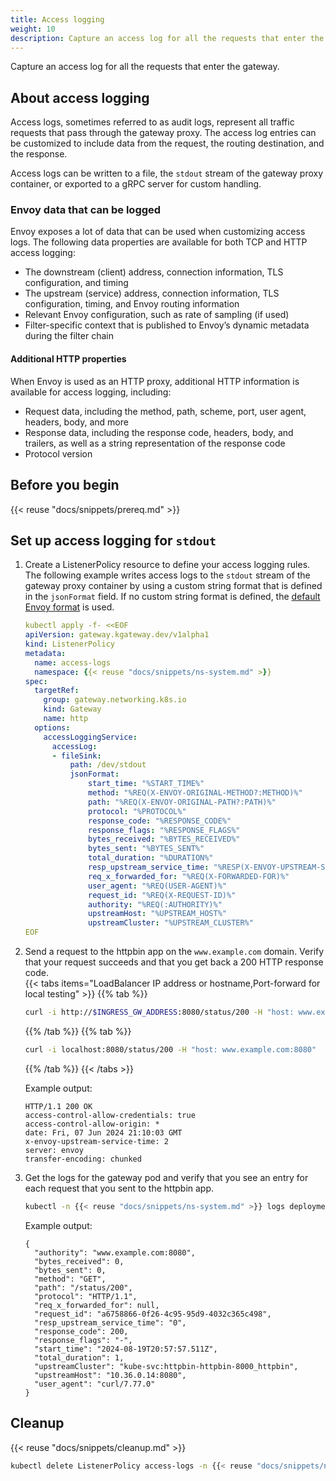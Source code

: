 ```yaml
---
title: Access logging
weight: 10
description: Capture an access log for all the requests that enter the gateway. 
---
```


Capture an access log for all the requests that enter the gateway. 

## About access logging

Access logs, sometimes referred to as audit logs, represent all traffic requests that pass through the gateway proxy. The access log entries can be customized to include data from the request, the routing destination, and the response. 

Access logs can be written to a file, the `stdout` stream of the gateway proxy container, or exported to a gRPC server for custom handling. 

### Envoy data that can be logged

Envoy exposes a lot of data that can be used when customizing access logs. The following data properties are available for both TCP and HTTP access logging:

* The downstream (client) address, connection information, TLS configuration, and timing
* The upstream (service) address, connection information, TLS configuration, timing, and Envoy routing information
* Relevant Envoy configuration, such as rate of sampling (if used)
* Filter-specific context that is published to Envoy’s dynamic metadata during the filter chain

#### Additional HTTP properties 

When Envoy is used as an HTTP proxy, additional HTTP information is available for access logging, including:

* Request data, including the method, path, scheme, port, user agent, headers, body, and more
* Response data, including the response code, headers, body, and trailers, as well as a string representation of the response code
* Protocol version

## Before you begin

{{< reuse "docs/snippets/prereq.md" >}}

## Set up access logging for `stdout`

1. Create a ListenerPolicy resource to define your access logging rules. The following example writes access logs to the `stdout` stream of the gateway proxy container by using a custom string format that is defined in the `jsonFormat` field. If no custom string format is defined, the [default Envoy format](https://www.envoyproxy.io/docs/envoy/v1.14.1/configuration/observability/access_log#config-access-log-format-strings) is used.  
   ```yaml
   kubectl apply -f- <<EOF
   apiVersion: gateway.kgateway.dev/v1alpha1
   kind: ListenerPolicy
   metadata:
     name: access-logs
     namespace: {{< reuse "docs/snippets/ns-system.md" >}}
   spec:
     targetRef:
       group: gateway.networking.k8s.io
       kind: Gateway
       name: http
     options:
       accessLoggingService:
         accessLog:
         - fileSink:
             path: /dev/stdout
             jsonFormat:
                 start_time: "%START_TIME%"
                 method: "%REQ(X-ENVOY-ORIGINAL-METHOD?:METHOD)%"
                 path: "%REQ(X-ENVOY-ORIGINAL-PATH?:PATH)%"
                 protocol: "%PROTOCOL%"
                 response_code: "%RESPONSE_CODE%"
                 response_flags: "%RESPONSE_FLAGS%"
                 bytes_received: "%BYTES_RECEIVED%"
                 bytes_sent: "%BYTES_SENT%"
                 total_duration: "%DURATION%"
                 resp_upstream_service_time: "%RESP(X-ENVOY-UPSTREAM-SERVICE-TIME)%"
                 req_x_forwarded_for: "%REQ(X-FORWARDED-FOR)%"
                 user_agent: "%REQ(USER-AGENT)%"
                 request_id: "%REQ(X-REQUEST-ID)%"
                 authority: "%REQ(:AUTHORITY)%"
                 upstreamHost: "%UPSTREAM_HOST%"
                 upstreamCluster: "%UPSTREAM_CLUSTER%"
   EOF
   ```

2. Send a request to the httpbin app on the `www.example.com` domain. Verify that your request succeeds and that you get back a 200 HTTP response code.  
   {{< tabs items="LoadBalancer IP address or hostname,Port-forward for local testing" >}}
   {{% tab  %}}
   ```sh
   curl -i http://$INGRESS_GW_ADDRESS:8080/status/200 -H "host: www.example.com:8080"
   ```
   {{% /tab %}}
   {{% tab %}}
   ```sh
   curl -i localhost:8080/status/200 -H "host: www.example.com:8080"
   ```
   {{% /tab %}}
   {{< /tabs >}}
   
   Example output: 
   ```
   HTTP/1.1 200 OK
   access-control-allow-credentials: true
   access-control-allow-origin: *
   date: Fri, 07 Jun 2024 21:10:03 GMT
   x-envoy-upstream-service-time: 2
   server: envoy
   transfer-encoding: chunked
   ```
   
3. Get the logs for the gateway pod and verify that you see an entry for each request that you sent to the httpbin app. 
   ```sh
   kubectl -n {{< reuse "docs/snippets/ns-system.md" >}} logs deployments/http | tail -1 | jq --sort-keys
   ```
   
   Example output: 
   ```
   {
     "authority": "www.example.com:8080",
     "bytes_received": 0,
     "bytes_sent": 0,
     "method": "GET",
     "path": "/status/200",
     "protocol": "HTTP/1.1",
     "req_x_forwarded_for": null,
     "request_id": "a6758866-0f26-4c95-95d9-4032c365c498",
     "resp_upstream_service_time": "0",
     "response_code": 200,
     "response_flags": "-",
     "start_time": "2024-08-19T20:57:57.511Z",
     "total_duration": 1,
     "upstreamCluster": "kube-svc:httpbin-httpbin-8000_httpbin",
     "upstreamHost": "10.36.0.14:8080",
     "user_agent": "curl/7.77.0"
   }
   ```


## Cleanup

{{< reuse "docs/snippets/cleanup.md" >}}

```sh
kubectl delete ListenerPolicy access-logs -n {{< reuse "docs/snippets/ns-system.md" >}}
```
